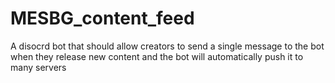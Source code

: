 # MESBG_content_feed
A disocrd bot that should allow creators to send a single message to the bot when they release new content and the bot will automatically push it to many servers
